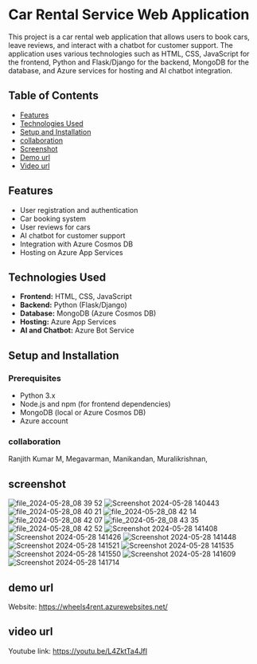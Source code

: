 # Car Rental Service Web Application

This project is a car rental web application that allows users to book cars, leave reviews, and interact with a chatbot for customer support. The application uses various technologies such as HTML, CSS, JavaScript for the frontend, Python and Flask/Django for the backend, MongoDB for the database, and Azure services for hosting and AI chatbot integration.

## Table of Contents

- [Features](#features)
- [Technologies Used](#technologies-used)
- [Setup and Installation](#setup-and-installation)
- [collaboration](#collaboration)
- [Screenshot](#screenshot)
- [Demo url](#demo-url)
- [Video url](#video-url)


## Features

- User registration and authentication
- Car booking system
- User reviews for cars
- AI chatbot for customer support
- Integration with Azure Cosmos DB
- Hosting on Azure App Services

## Technologies Used

- **Frontend:** HTML, CSS, JavaScript
- **Backend:** Python (Flask/Django)
- **Database:** MongoDB (Azure Cosmos DB)
- **Hosting:** Azure App Services
- **AI and Chatbot:** Azure Bot Service

## Setup and Installation

### Prerequisites

- Python 3.x
- Node.js and npm (for frontend dependencies)
- MongoDB (local or Azure Cosmos DB)
- Azure account

### collaboration

Ranjith Kumar M,
Megavarman,
Manikandan,
Muralikrishnan,

## screenshot


![file_2024-05-28_08 39 52](https://github.com/Ranjith042002/wheels4rent/assets/164881317/fa3c7c53-af35-48c4-bddc-c85fcf69ab72)
![Screenshot 2024-05-28 140443](https://github.com/Ranjith042002/wheels4rent/assets/164881317/790c8c8f-d2c5-4313-b61f-fcf9c1a48804)
![file_2024-05-28_08 40 21](https://github.com/Ranjith042002/wheels4rent/assets/164881317/96464cb2-bfee-4445-8842-5cc6ba4135f5)
![file_2024-05-28_08 42 14](https://github.com/Ranjith042002/wheels4rent/assets/164881317/4b4f35ab-e9a4-452d-88b2-e271606530dc)
![file_2024-05-28_08 42 07](https://github.com/Ranjith042002/wheels4rent/assets/164881317/f03c11be-2422-4681-92a0-3267000ce128)
![file_2024-05-28_08 43 35](https://github.com/Ranjith042002/wheels4rent/assets/164881317/2b1b2093-80d3-470f-aa76-eb01c345bd67)
![file_2024-05-28_08 42 52](https://github.com/Ranjith042002/wheels4rent/assets/164881317/e077536f-3f44-4c3b-ab1d-5eb8e8ad587e)
![Screenshot 2024-05-28 141408](https://github.com/Ranjith042002/wheels4rent/assets/164881317/70999763-a453-4416-9709-2b48126242a2)
![Screenshot 2024-05-28 141426](https://github.com/Ranjith042002/wheels4rent/assets/164881317/ee1ab61b-1bd9-429e-a956-fd25bf1c1850)
![Screenshot 2024-05-28 141448](https://github.com/Ranjith042002/wheels4rent/assets/164881317/5cbcba1e-fadd-4592-b925-fa0ca23f53c3)
![Screenshot 2024-05-28 141521](https://github.com/Ranjith042002/wheels4rent/assets/164881317/f1588661-a391-4087-b1ac-80bd13886b44)
![Screenshot 2024-05-28 141535](https://github.com/Ranjith042002/wheels4rent/assets/164881317/f51a9de2-6eff-4bd2-8b12-9f0811cbc4cc)
![Screenshot 2024-05-28 141550](https://github.com/Ranjith042002/wheels4rent/assets/164881317/9608c0b4-26d2-4d7b-af5d-d73747fdbcea)
![Screenshot 2024-05-28 141609](https://github.com/Ranjith042002/wheels4rent/assets/164881317/67b67adf-3a8d-4866-9328-44633c956750)
![Screenshot 2024-05-28 141714](https://github.com/Ranjith042002/wheels4rent/assets/164881317/bb4eba8f-6896-43e7-b980-547e8bfcdc51)


## demo url
Website: https://wheels4rent.azurewebsites.net/
## video url
Youtube link: https://youtu.be/L4ZktTa4JfI


